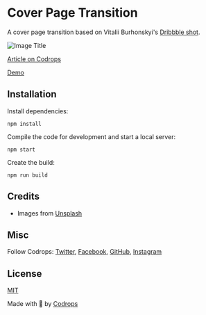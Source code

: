 # Cover Page Transition

A cover page transition based on Vitalii Burhonskyi's [Dribbble shot](https://dribbble.com/shots/16788118-Design-Conference-Promo-Animation).

![Image Title](https://tympanus.net/codrops/wp-content/uploads/2022/07/CoverTransition.jpg)

[Article on Codrops](https://tympanus.net/codrops/?p=64083)

[Demo](https://tympanus.net/Tutorials/CoverPageTransition/)


## Installation

Install dependencies:

```
npm install
```

Compile the code for development and start a local server:

```
npm start
```

Create the build:

```
npm run build
```

## Credits

- Images from [Unsplash](https://unsplash.com/)

## Misc

Follow Codrops: [Twitter](http://www.twitter.com/codrops), [Facebook](http://www.facebook.com/codrops), [GitHub](https://github.com/codrops), [Instagram](https://www.instagram.com/codropsss/)

## License
[MIT](LICENSE)

Made with :blue_heart:  by [Codrops](http://www.codrops.com)






